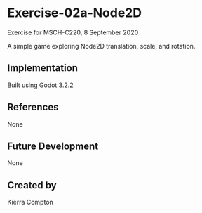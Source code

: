 # Exercise-02a-Node2D
Exercise for MSCH-C220, 8 September 2020

A simple game exploring Node2D translation, scale, and rotation.

## Implementation
Built using Godot 3.2.2

## References
None

## Future Development
None

## Created by 
Kierra Compton

```

